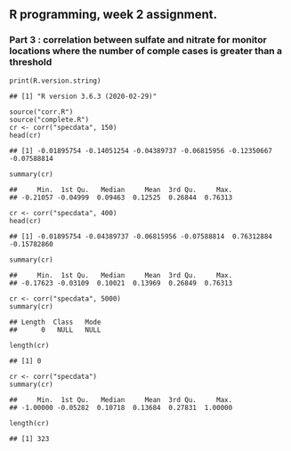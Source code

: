 R programming, week 2 assignment.
---------------------------------

### Part 3 : correlation between sulfate and nitrate for monitor locations where the number of comple cases is greater than a threshold

    print(R.version.string)

    ## [1] "R version 3.6.3 (2020-02-29)"

    source("corr.R")
    source("complete.R")
    cr <- corr("specdata", 150)
    head(cr)

    ## [1] -0.01895754 -0.14051254 -0.04389737 -0.06815956 -0.12350667 -0.07588814

    summary(cr)

    ##     Min.  1st Qu.   Median     Mean  3rd Qu.     Max. 
    ## -0.21057 -0.04999  0.09463  0.12525  0.26844  0.76313

    cr <- corr("specdata", 400)
    head(cr)

    ## [1] -0.01895754 -0.04389737 -0.06815956 -0.07588814  0.76312884 -0.15782860

    summary(cr)

    ##     Min.  1st Qu.   Median     Mean  3rd Qu.     Max. 
    ## -0.17623 -0.03109  0.10021  0.13969  0.26849  0.76313

    cr <- corr("specdata", 5000)
    summary(cr)

    ## Length  Class   Mode 
    ##      0   NULL   NULL

    length(cr)

    ## [1] 0

    cr <- corr("specdata")
    summary(cr)

    ##     Min.  1st Qu.   Median     Mean  3rd Qu.     Max. 
    ## -1.00000 -0.05282  0.10718  0.13684  0.27831  1.00000

    length(cr)

    ## [1] 323
